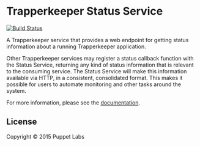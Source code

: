 # Trapperkeeper Status Service

[![Build Status](https://travis-ci.org/puppetlabs/trapperkeeper-status.svg)](https://travis-ci.org/puppetlabs/trapperkeeper-status)

A Trapperkeeper service that provides a web endpoint for getting status
information about a running Trapperkeeper application.

Other Trapperkeeper services may register a status callback function with the
Status Service, returning any kind of status information that is relevant to
the consuming service.  The Status Service will make this information available
via HTTP, in a consistent, consolidated format.  This makes it possible for users
to automate monitoring and other tasks around the system.

For more information, please see the [documentation](./documentation).

## License

Copyright © 2015 Puppet Labs

